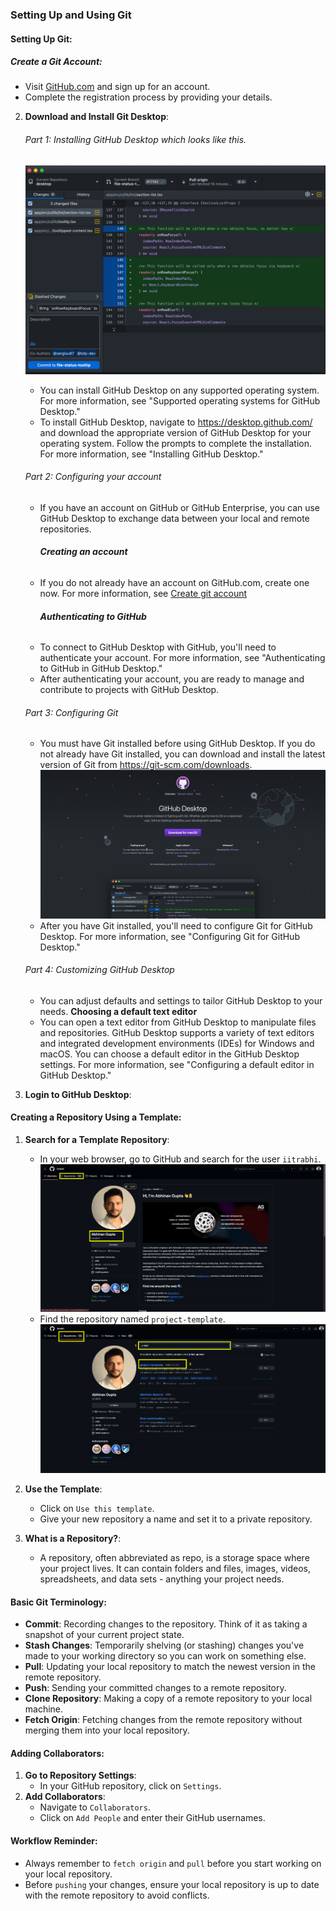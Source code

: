 ### Setting Up and Using Git

#### Setting Up Git:
##### **Create a Git Account**:
-  Visit [GitHub.com](https://github.com/) and sign up for an account.
- Complete the registration process by providing your details.
2. **Download and Install Git Desktop**:
	###### Part 1: Installing GitHub Desktop which looks like this. 
	![](attachments/Screenshot%202024-03-13%20at%207.46.08%20PM.png)
	- You can install GitHub Desktop on any supported operating system. For more information, see "Supported operating systems for GitHub Desktop."
	- To install GitHub Desktop, navigate to https://desktop.github.com/ and download the appropriate version of GitHub Desktop for your operating system. Follow the prompts to complete the installation. For more information, see "Installing GitHub Desktop."
	###### Part 2: Configuring your account
	- If you have an account on GitHub or GitHub Enterprise, you can use GitHub Desktop to exchange data between your local and remote repositories.
		###### **Creating an account**
	- If you do not already have an account on GitHub.com, create one now. For more information, see [Create git account](5_git_hub.md)
		###### **Authenticating to GitHub**
	- To connect to GitHub Desktop with GitHub, you'll need to authenticate your account. For more information, see "Authenticating to GitHub in GitHub Desktop." 
	- After authenticating your account, you are ready to manage and contribute to projects with GitHub Desktop.
	###### Part 3: Configuring Git
	 - You must have Git installed before using GitHub Desktop. If you do not already have Git installed, you can download and install the latest version of Git from https://git-scm.com/downloads.
	![](attachments/Screenshot%202024-03-13%20at%207.44.31%20PM%201.png)
	 - After you have Git installed, you'll need to configure Git for GitHub Desktop. For more information, see "Configuring Git for GitHub Desktop."
	###### Part 4: Customizing GitHub Desktop
	- You can adjust defaults and settings to tailor GitHub Desktop to your needs.
	**Choosing a default text editor**
	- You can open a text editor from GitHub Desktop to manipulate files and repositories. GitHub Desktop supports a variety of text editors and integrated development environments (IDEs) for Windows and macOS. You can choose a default editor in the GitHub Desktop settings. For more information, see "Configuring a default editor in GitHub Desktop."

3. **Login to GitHub Desktop**:
    

#### Creating a Repository Using a Template:

1. **Search for a Template Repository**:
    
    - In your web browser, go to GitHub and search for the user `iitrabhi`.![](attachments/Screenshot%202024-03-13%20at%208.03.44%20PM.png)
    - Find the repository named `project-template`.![](attachments/Screenshot%202024-03-13%20at%208.04.22%20PM.png)
2. **Use the Template**:
    
    - Click on `Use this template`.
    - Give your new repository a name and set it to a private repository.
3. **What is a Repository?**:
    
    - A repository, often abbreviated as repo, is a storage space where your project lives. It can contain folders and files, images, videos, spreadsheets, and data sets - anything your project needs.

#### Basic Git Terminology:

- **Commit**: Recording changes to the repository. Think of it as taking a snapshot of your current project state.
- **Stash Changes**: Temporarily shelving (or stashing) changes you've made to your working directory so you can work on something else.
- **Pull**: Updating your local repository to match the newest version in the remote repository.
- **Push**: Sending your committed changes to a remote repository.
- **Clone Repository**: Making a copy of a remote repository to your local machine.
- **Fetch Origin**: Fetching changes from the remote repository without merging them into your local repository.

#### Adding Collaborators:

1. **Go to Repository Settings**:
    - In your GitHub repository, click on `Settings`.
2. **Add Collaborators**:
    - Navigate to `Collaborators`.
    - Click on `Add People` and enter their GitHub usernames.

#### Workflow Reminder:

- Always remember to `fetch origin` and `pull` before you start working on your local repository.
- Before `pushing` your changes, ensure your local repository is up to date with the remote repository to avoid conflicts.